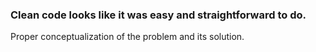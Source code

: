 ### Clean code looks like it was easy and straightforward to do.

Proper conceptualization of the problem and its solution. <!-- .element: class="fragment" -->
